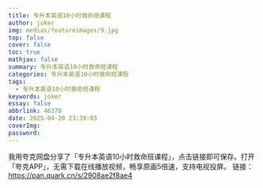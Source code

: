 ```yaml
---
title: 专升本英语10小时救命班课程
author: joker
img: medias/featureimages/9.jpg
top: false
cover: false
toc: true
mathjax: false
summary: 专升本英语10小时救命班课程
categories: 专升本英语10小时救命班课程
tags:
  - 专升本英语10小时救命班课程
keywords: joker
essay: false
abbrlink: 46370
date: 2025-04-20 23:39:03
coverImg:
password:
---
```


我用夸克网盘分享了「专升本英语10小时救命班课程」，点击链接即可保存。打开「夸克APP」，无需下载在线播放视频，畅享原画5倍速，支持电视投屏。
链接：https://pan.quark.cn/s/2908ae2f8ae4
